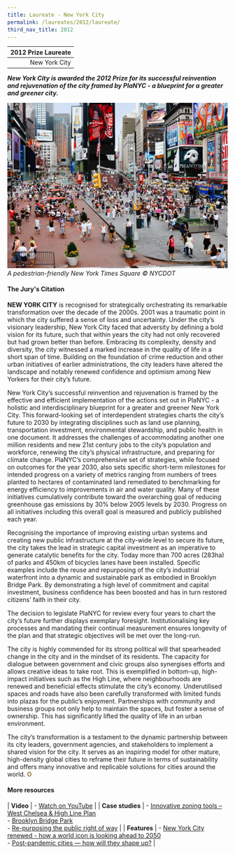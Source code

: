```yaml
---
title: Laureate - New York City
permalink: /laureates/2012/laureate/
third_nav_title: 2012
---
```


| 2012 Prize Laureate | 
|---:|
| New York City |

***New York City is awarded the 2012 Prize for its successful reinvention and rejuvenation of the city framed by PlaNYC - a blueprint for a greater and greener city.***

![New York City Times Square](/images/laureates/nyc.jpg)
_A pedestrian-friendly New York Times Square © NYCDOT_

#### **The Jury's Citation**

**NEW YORK CITY** is recognised for strategically orchestrating its remarkable transformation over the decade of the 2000s. 2001 was a traumatic point in which the city suffered a sense of loss and uncertainty. Under the city’s visionary leadership, New York City faced that adversity by defining a bold vision for its future, such that within years the city had not only recovered but had grown better than before. Embracing its complexity, density and diversity, the city witnessed a marked increase in the quality of life in a short span of time. Building on the foundation of crime reduction and other urban initiatives of earlier administrations, the city leaders have altered the landscape and notably renewed confidence and optimism among New Yorkers for their city’s future.

New York City’s successful reinvention and rejuvenation is framed by the effective and efficient implementation of the actions set out in PlaNYC - a holistic and interdisciplinary blueprint for a greater and greener New York City. This forward-looking set of interdependent strategies charts the city’s future to 2030 by integrating disciplines such as land use planning, transportation investment, environmental stewardship, and public health in one document. It addresses the challenges of accommodating another one million residents and new 21st century jobs to the city’s population and workforce, renewing the city’s physical infrastructure, and preparing for climate change. PlaNYC’s comprehensive set of strategies, while focused on outcomes for the year 2030, also sets specific short-term milestones for intended progress on a variety of metrics ranging from numbers of trees planted to hectares of contaminated land remediated to benchmarking for energy efficiency to improvements in air and water quality. Many of these initiatives cumulatively contribute toward the overarching goal of reducing greenhouse gas emissions by 30% below 2005 levels by 2030. Progress on all initiatives including this overall goal is measured and publicly published each year.

Recognising the importance of improving existing urban systems and creating new public infrastructure at the city-wide level to secure its future, the city takes the lead in strategic capital investment as an imperative to generate catalytic benefits for the city. Today more than 700 acres (283ha) of parks and 450km of bicycles lanes have been installed. Specific examples include the reuse and repurposing of the city’s industrial waterfront into a dynamic and sustainable park as embodied in Brooklyn Bridge Park. By demonstrating a high level of commitment and capital investment, business confidence has been boosted and has in turn restored citizens’ faith in their city. 

The decision to legislate PlaNYC for review every four years to chart the city’s future further displays exemplary foresight. Institutionalising key processes and mandating their continual measurement ensures longevity of the plan and that strategic objectives will be met over the long-run.

The city is highly commended for its strong political will that spearheaded change in the city and in the mindset of its residents. The capacity for dialogue between government and civic groups also synergises efforts and allows creative ideas to take root. This is exemplified in bottom-up, high-impact initiatives such as the High Line, where neighbourhoods are renewed and beneficial effects stimulate the city’s economy. Underutilised spaces and roads have also been carefully transformed with limited funds into plazas for the public’s enjoyment. Partnerships with community and business groups not only help to maintain the spaces, but foster a sense of ownership. This has significantly lifted the quality of life in an urban environment.

The city’s transformation is a testament to the dynamic partnership between its city leaders, government agencies, and stakeholders to implement a shared vision for the city. It serves as an inspiring model for other mature, high-density global cities to reframe their future in terms of sustainability and offers many innovative and replicable solutions for cities around the world. **<font color="#967942">O</font>**

#### **More resources**

| **Video** | - [Watch on YouTube](https://www.youtube.com/watch?v=ShSBnodjk9w) |
| **Case studies** | - [Innovative zoning tools – West Chelsea & High Line Plan](/resources/case-studies/west-chelsea-high-line-plan/) <br> - [Brooklyn Bridge Park](/resources/case-studies/brooklyn-bridge-park/) <br> - [Re-purposing the public right of way](/resources/case-studies/repurposing-public-right-of-way/) |
| **Features** | - [New York City renewed - how a world icon is looking ahead to 2050](/resources/features/nyc-renewed/) <br> - [Post-pandemic cities — how will they shape up?](/resources/features/post-pandemic-cities/) |
